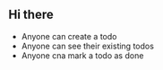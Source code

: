## Hi there

- Anyone can create a todo
- Anyone can see their existing todos
- Anyone cna mark a todo as done